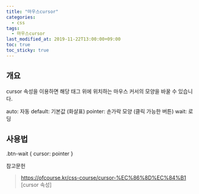 ```yaml
---
title: "마우스cursor"
categories:
  - css
tags:
  - 마우스cursor
last_modified_at: 2019-11-22T13:00:00+09:00
toc: true
toc_sticky: true
---
```


## 개요
cursor 속성을 이용하면 해당 태그 위에 위치하는 마우스 커서의 모양을 바꿀 수 있습니다.

auto: 자동
default: 기본값 (화살표)
pointer: 손가락 모양 (클릭 가능한 버튼)
wait: 로딩

## 사용법
.btn-wait { cursor: pointer }

참고문헌
> https://ofcourse.kr/css-course/cursor-%EC%86%8D%EC%84%B1 [cursor 속성]
